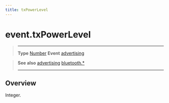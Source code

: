```yaml
---
title: txPowerLevel
---
```

# event.txPowerLevel

> --------------------- ------------------------------------------------------------------------------------------
> __Type__              [Number](https://docs.coronalabs.com/api/type/Number.html)
> __Event__             [advertising](/plugin/bluetooth/event/advertising/)


> __See also__          [advertising](/plugin/bluetooth/event/advertising/)
>						[bluetooth.*](/plugin/bluetooth/)
> --------------------- ------------------------------------------------------------------------------------------

## Overview

Integer.
